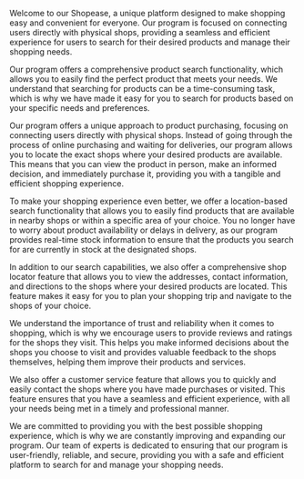 
Welcome to our Shopease, a unique platform designed to make shopping easy and convenient for everyone. Our program is focused on connecting users directly with physical shops, providing a seamless and efficient experience for users to search for their desired products and manage their shopping needs.

Our program offers a comprehensive product search functionality, which allows you to easily find the perfect product that meets your needs. We understand that searching for products can be a time-consuming task, which is why we have made it easy for you to search for products based on your specific needs and preferences.

Our program offers a unique approach to product purchasing, focusing on connecting users directly with physical shops. Instead of going through the process of online purchasing and waiting for deliveries, our program allows you to locate the exact shops where your desired products are available. This means that you can view the product in person, make an informed decision, and immediately purchase it, providing you with a tangible and efficient shopping experience.

To make your shopping experience even better, we offer a location-based search functionality that allows you to easily find products that are available in nearby shops or within a specific area of your choice. You no longer have to worry about product availability or delays in delivery, as our program provides real-time stock information to ensure that the products you search for are currently in stock at the designated shops.

In addition to our search capabilities, we also offer a comprehensive shop locator feature that allows you to view the addresses, contact information, and directions to the shops where your desired products are located. This feature makes it easy for you to plan your shopping trip and navigate to the shops of your choice.

We understand the importance of trust and reliability when it comes to shopping, which is why we encourage users to provide reviews and ratings for the shops they visit. This helps you make informed decisions about the shops you choose to visit and provides valuable feedback to the shops themselves, helping them improve their products and services.

We also offer a customer service feature that allows you to quickly and easily contact the shops where you have made purchases or visited. This feature ensures that you have a seamless and efficient experience, with all your needs being met in a timely and professional manner.

We are committed to providing you with the best possible shopping experience, which is why we are constantly improving and expanding our program. Our team of experts is dedicated to ensuring that our program is user-friendly, reliable, and secure, providing you with a safe and efficient platform to search for and manage your shopping needs.

